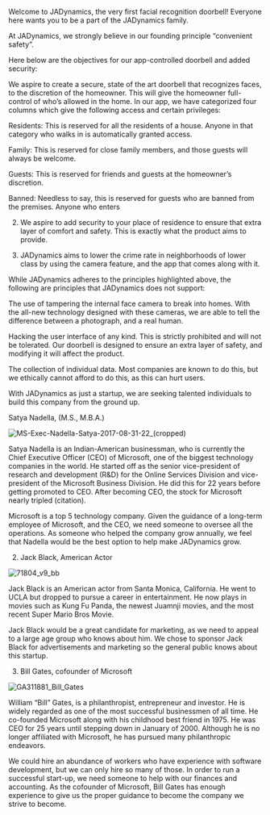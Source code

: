 Welcome to JADynamics, the very first facial recognition doorbell! Everyone here wants you to be a part of the JADynamics family.

At JADynamics, we strongly believe in our founding principle “convenient safety”. 

Here below are the objectives for our app-controlled doorbell and added security:

We aspire to create a secure, state of the art doorbell that recognizes faces, to the discretion of the homeowner. This will give the homeowner full-control of who’s allowed in the home. In our app, we have categorized four columns which give the following access and certain privileges:

Residents: This is reserved for all the residents of a house. Anyone in that category who walks in is automatically granted access.

Family: This is reserved for close family members, and those guests will always be welcome.

Guests: This is reserved for friends and guests at the homeowner’s discretion.

Banned: Needless to say, this is reserved for guests who are banned from the premises. Anyone who enters

2. We aspire to add security to your place of residence to ensure that extra layer of comfort and safety. This is exactly what the product aims to provide.

3. JADynamics aims to lower the crime rate in neighborhoods of lower class by using the camera feature, and the app that comes along with it.



While JADynamics adheres to the principles highlighted above, the following are principles that JADynamics does not support:

The use of tampering the internal face camera to break into homes. With the all-new technology designed with these cameras, we are able to tell the difference between a photograph, and a real human.

Hacking the user interface of any kind. This is strictly prohibited and will not be tolerated. Our doorbell is designed to ensure an extra layer of safety, and modifying it will affect the product.

The collection of individual data. Most companies are known to do this, but we ethically cannot afford to do this, as this can hurt users.



With JADynamics as just a startup, we are seeking talented individuals to build this company from the ground up. 

Satya Nadella, (M.S., M.B.A.)

![MS-Exec-Nadella-Satya-2017-08-31-22_(cropped)](https://user-images.githubusercontent.com/111559647/233813128-a8db29b2-8242-4b96-955d-8a85aa9e05f5.jpg)

Satya Nadella is an Indian-American businessman, who is currently the Chief Executive Officer (CEO) of Microsoft, one of the biggest technology companies in the world. He started off as the senior vice-president of research and development (R&D) for the Online Services Division and vice-president of the Microsoft Business Division. He did this for 22 years before getting promoted to CEO. After becoming CEO, the stock for Microsoft nearly tripled (citation).

Microsoft is a top 5 technology company. Given the guidance of a long-term employee of Microsoft, and the CEO, we need someone to oversee all the operations. As someone who helped the company grow annually, we feel that Nadella would be the best option to help make JADynamics grow.

2. Jack Black, American Actor

![71804_v9_bb](https://user-images.githubusercontent.com/111559647/233813136-ca57e0bd-71fb-4aab-bc1c-dd28881ea50a.jpg)

Jack Black is an American actor from Santa Monica, California. He went to UCLA but dropped to pursue a career in entertainment. He now plays in movies such as Kung Fu Panda, the newest Juamnji movies, and the most recent Super Mario Bros Movie.

Jack Black would be a great candidate for marketing, as we need to appeal to a large age group who knows about him. We chose to sponsor Jack Black for advertisements and marketing so the general public knows about this startup.

3. Bill Gates, cofounder of Microsoft

![GA311881_Bill_Gates](https://user-images.githubusercontent.com/111559647/233813138-e881d05d-6218-48ad-8d13-2e5c8cc6f072.jpg)

William “Bill” Gates, is a philanthropist, entrepreneur and investor. He is widely regarded as one of the most successful businessmen of all time. He co-founded Microsoft along with his childhood best friend in 1975. He was CEO for 25 years until stepping down in January of 2000. Although he is no longer affiliated with Microsoft, he has pursued many philanthropic endeavors.

We could hire an abundance of workers who have experience with software development, but we can only hire so many of those. In order to run a successful start-up, we need someone to help with our finances and accounting. As the cofounder of Microsoft, Bill Gates has enough experience to give us the proper guidance to become the company we strive to become.
